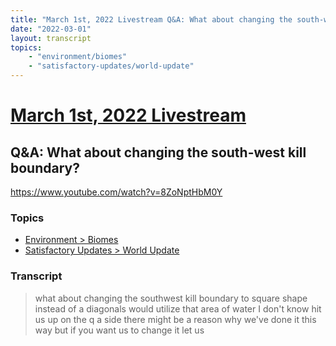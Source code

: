 ```yaml
---
title: "March 1st, 2022 Livestream Q&A: What about changing the south-west kill boundary?"
date: "2022-03-01"
layout: transcript
topics:
    - "environment/biomes"
    - "satisfactory-updates/world-update"
---
```

# [March 1st, 2022 Livestream](../2022-03-01.md)
## Q&A: What about changing the south-west kill boundary?
https://www.youtube.com/watch?v=8ZoNptHbM0Y

### Topics
* [Environment > Biomes](../topics/environment/biomes.md)
* [Satisfactory Updates > World Update](../topics/satisfactory-updates/world-update.md)

### Transcript

> what about changing the southwest kill boundary to square shape instead of a diagonals would utilize that area of water I don't know hit us up on the q a side there might be a reason why we've done it this way but if you want us to change it let us
